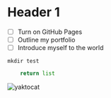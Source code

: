 # Header 1

- [ ] Turn on GitHub Pages
- [ ] Outline my portfolio
- [ ] Introduce myself to the world
```
mkdir test
```
```python
    return list
```

![yaktocat](https://camo.githubusercontent.com/d8f7abcee9fdb2cded758cbff3b0b3036d4a4641bf58f0cb221aa3d4c1b17d93/68747470733a2f2f6f63746f6465782e6769746875622e636f6d2f696d616765732f79616b746f6361742e706e67)
